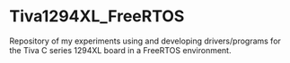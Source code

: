 # Tiva1294XL_FreeRTOS
Repository of my experiments using and developing drivers/programs for the Tiva C series 1294XL board in a FreeRTOS environment.
